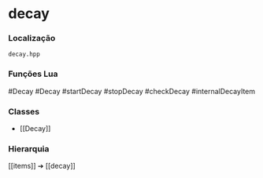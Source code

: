 # decay

### Localização
`decay.hpp`

### Funções Lua
#Decay
#Decay
#startDecay
#stopDecay
#checkDecay
#internalDecayItem

### Classes
- [[Decay]]

### Hierarquia
[[items]] ➔ [[decay]]
